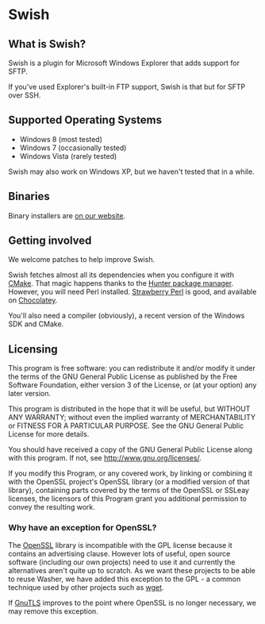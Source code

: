 Swish
=====

What is Swish?
--------------

Swish is a plugin for Microsoft Windows Explorer that adds support for SFTP.

If you've used Explorer's built-in FTP support, Swish is that but for SFTP
over SSH.

Supported Operating Systems
---------------------------
  * Windows 8     (most tested)
  * Windows 7     (occasionally tested)
  * Windows Vista (rarely tested)

Swish may also work on Windows XP, but we haven't tested that in a while.

Binaries
--------
Binary installers are [on our website](http://www.swish-sftp.org).

Getting involved
----------------
We welcome patches to help improve Swish.

Swish fetches almost all its dependencies when you configure it with [CMake].
That magic happens thanks to the [Hunter package manager].  However, you will
need Perl installed. [Strawberry Perl] is good, and available on [Chocolatey].

You'll also need a compiler (obviously), a recent version of the Windows SDK
and CMake.

[CMake]:                  https://cmake.org/
[Hunter package manager]: https://github.com/ruslo/hunter/
[Strawberry Perl]:        http://strawberryperl.com/
[Chocolatey]:             https://chocolatey.org/packages/StrawberryPerl

Licensing
---------

This program is free software: you can redistribute it and/or modify
it under the terms of the GNU General Public License as published by
the Free Software Foundation, either version 3 of the License, or (at
your option) any later version.

This program is distributed in the hope that it will be useful, but
WITHOUT ANY WARRANTY; without even the implied warranty of
MERCHANTABILITY or FITNESS FOR A PARTICULAR PURPOSE.  See the GNU
General Public License for more details.

You should have received a copy of the GNU General Public License
along with this program.  If not, see <http://www.gnu.org/licenses/>.

If you modify this Program, or any covered work, by linking or
combining it with the OpenSSL project's OpenSSL library (or a modified
version of that library), containing parts covered by the terms of the
OpenSSL or SSLeay licenses, the licensors of this Program grant you
additional permission to convey the resulting work.

### Why have an exception for OpenSSL?

The [OpenSSL] library is incompatible with the GPL license because it
contains an advertising clause.  However lots of useful, open source
software (including our own projects) need to use it and currently the
alternatives aren't quite up to scratch.  As we want these projects to
be able to reuse Washer, we have added this exception to the GPL - a
common technique used by other projects such as [wget].

If [GnuTLS] improves to the point where OpenSSL is no longer
necessary, we may remove this exception.

[OpenSSL]: http://www.openssl.org/
[wget]:    http://www.gnu.org/software/wget/
[GnuTLS]:  http://www.gnu.org/software/gnutls/
